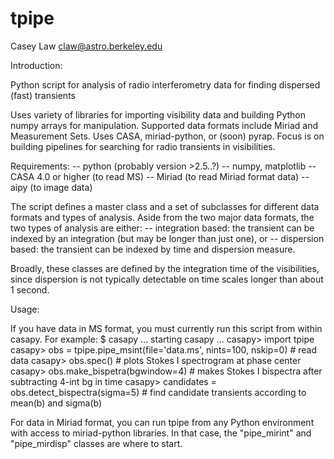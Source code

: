 tpipe
=====

Casey Law
claw@astro.berkeley.edu

Introduction:

Python script for analysis of radio interferometry data for finding dispersed (fast) transients

Uses variety of libraries for importing visibility data and building Python numpy arrays for manipulation. 
Supported data formats include Miriad and Measurement Sets. Uses CASA, miriad-python, or (soon) pyrap.
Focus is on building pipelines for searching for radio transients in visibilities.

Requirements:
-- python (probably version >2.5..?)
-- numpy, matplotlib
-- CASA 4.0 or higher (to read MS)
-- Miriad (to read Miriad format data)
-- aipy (to image data)

The script defines a master class and a set of subclasses for different data formats and types of analysis.
Aside from the two major data formats, the two types of analysis are either:
-- integration based: the transient can be indexed by an integration (but may be longer than just one), or
-- dispersion based: the transient can be indexed by time and dispersion measure.

Broadly, these classes are defined by the integration time of the visibilities, since dispersion is not 
typically detectable on time scales longer than about 1 second.


Usage:

If you have data in MS format, you must currently run this script from within casapy. For example:
$ casapy
... starting casapy ...
casapy> import tpipe
casapy> obs = tpipe.pipe_msint(file='data.ms', nints=100, nskip=0)     # read data
casapy> obs.spec()    # plots Stokes I spectrogram at phase center
casapy> obs.make_bispetra(bgwindow=4)     # makes Stokes I bispectra after subtracting 4-int bg in time
casapy> candidates = obs.detect_bispectra(sigma=5)    # find candidate transients according to mean(b) and sigma(b)

For data in Miriad format, you can run tpipe from any Python environment with access to miriad-python libraries.
In that case, the "pipe_mirint" and "pipe_mirdisp" classes are where to start.

